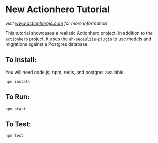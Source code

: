 # New Actionhero Tutorial

_visit www.actionherojs.com for more information_

This tutorial showcases a realistic Actionhero project. In addition to the `actionhero` project, it uses the [`ah-seqeulzie-plugin`](https://github.com/actionhero/ah-sequelize-plugin) to use models and migrations against a Postgres database.

## To install:

You will need node.js, npm, redis, and postgres available.

`npm install`

## To Run:

`npm start`

## To Test:

`npm test`
